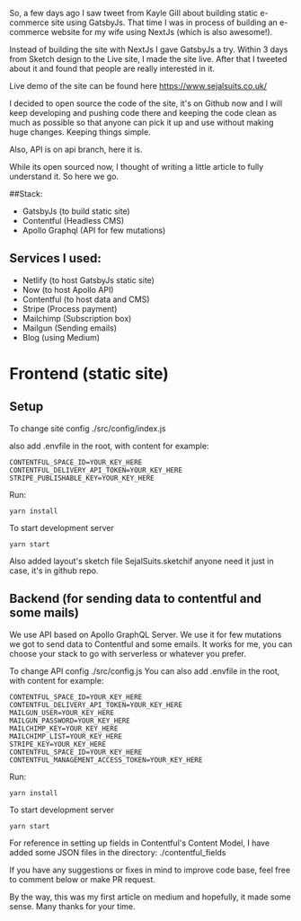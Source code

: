 So, a few days ago I saw tweet from Kayle Gill about building static e-commerce site using GatsbyJs. That time I was in process of building an e-commerce website for my wife using NextJs (which is also awesome!).

Instead of building the site with NextJs I gave GatsbyJs a try. Within 3 days from Sketch design to the Live site, I made the site live. After that I tweeted about it and found that people are really interested in it.

Live demo of the site can be found here https://www.sejalsuits.co.uk/

I decided to open source the code of the site, it's on Github now and I will keep developing and pushing code there and keeping the code clean as much as possible so that anyone can pick it up and use without making huge changes. Keeping things simple.

Also, API is on api branch, here it is.

While its open sourced now, I thought of writing a little article to fully understand it. So here we go.

##Stack:
- GatsbyJs (to build static site)
- Contentful (Headless CMS)
- Apollo Graphql (API for few mutations)

## Services I used:
- Netlify (to host GatsbyJs static site)
- Now (to host Apollo API)
- Contentful (to host data and CMS)
- Stripe (Process payment)
- Mailchimp (Subscription box)
- Mailgun (Sending emails)
- Blog (using Medium)

# Frontend (static site)

## Setup

To change site config ./src/config/index.js

also add .envfile in the root, with content for example:

```
CONTENTFUL_SPACE_ID=YOUR_KEY_HERE
CONTENTFUL_DELIVERY_API_TOKEN=YOUR_KEY_HERE
STRIPE_PUBLISHABLE_KEY=YOUR_KEY_HERE
```

Run:
```
yarn install
```

To start development server
```
yarn start
```

Also added layout's sketch file SejalSuits.sketchif anyone need it just in case, it's in github repo.

## Backend (for sending data to contentful and some mails)

We use API based on Apollo GraphQL Server. We use it for few mutations we got to send data to Contentful and some emails. It works for me, you can choose your stack to go with serverless or whatever you prefer.

To change API config ./src/config.js
You can also add .envfile in the root, with content for example:

```
CONTENTFUL_SPACE_ID=YOUR_KEY_HERE
CONTENTFUL_DELIVERY_API_TOKEN=YOUR_KEY_HERE
MAILGUN_USER=YOUR_KEY_HERE
MAILGUN_PASSWORD=YOUR_KEY_HERE
MAILCHIMP_KEY=YOUR_KEY_HERE
MAILCHIMP_LIST=YOUR_KEY_HERE
STRIPE_KEY=YOUR_KEY_HERE
CONTENTFUL_SPACE_ID=YOUR_KEY_HERE
CONTENTFUL_MANAGEMENT_ACCESS_TOKEN=YOUR_KEY_HERE
```

Run:
```
yarn install
```

To start development server
```
yarn start
```

For reference in setting up fields in Contentful's Content Model, I have added some JSON files in the directory: ./contentful_fields

If you have any suggestions or fixes in mind to improve code base, feel free to comment below or make PR request.

By the way, this was my first article on medium and hopefully, it made some sense. Many thanks for your time.

